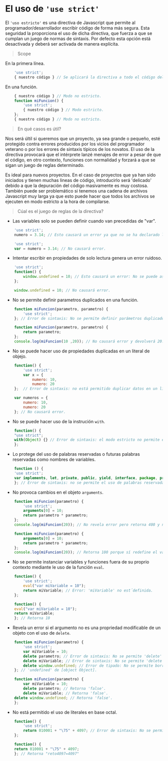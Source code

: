# El uso de ```'use strict'```

El ```'uso estricto'``` es una directiva de Javascript que permite al programador/desarrollador escribir código de forma más segura. Esta seguridad la proporciona el uso de dicha directiva, que fuerza a que se cumplan un juego de normas de sintaxis. Por defecto esta opción está desactivada y deberá ser activada de manera explícita.

> Scope

En la primera línea.

```js
    'use strict';
    { nuestro código } // Se aplicará la directiva a todo el código del archivo.
```

En una función.

```js
    { nuestro código } // Modo no estricto.
    function miFuncion() {
        'use strict';
        { nuestro código } // Modo estricto.
    };
    { nuestro código } // Modo no estricto.
```

> En qué casos es útil?

Nos será últil si queremos que un proyecto, ya sea grande o pequeño, esté protegido contra errores producidos por los vicios del programador veterano o por los errores de sintaxis típicos de los novatos. El uso de la directiva provocará que el intérprete lanzé menajes de error a pesar de que el código, en otro contexto, funciones con normalidad y forzará a que se sigan un juego de reglas determinado.

Es ideal para nuevos proyectos. En el caso de proyectos que ya han sido iniciados y tienen muchas lineas de código, introducirlo será 'delicado' debido a que la depuración del código masivamente es muy costosa. También puede ser problemático si tenemos una cadena de archivos Javascript muy larga ya que esto puede hacer que todos los archivos se ejecuten en modo estricto a la hora de compilarse.

> Cúal es el juego de reglas de la directiva?

- Las variables solo se pueden definir cuando van precedidas de "var".

```js
    'use strict';
    numero = 3.14; // Esto causará un error ya que no se ha declarado la variable "numero".
```
    
```js
    'use strict';
    var = numero = 3.14; // No causará error.
```

- Intentar escribir en propiedades de solo lectura genera un error ruidoso.

```js
    'use strict';
    function() {
        window.undefined = 10; // Esto causará un error: No se puede asignar a la propiedad de solo lectura 'undefined'.
    };
```

```js
    window.undefined = 10; // No causará error.
```

- No se permite definir parametros duplicados en una función.

```js
    function miFuncion(parametro, parametro) {
        'use strict';
    }; // Error de sintaxis: No se permite definir parámetros duplicados en una función.
```

```js
    function miFuncion(parametro, parametro) {
        return parametro;
    };
    console.log(miFuncion(10 ,20)); // No causará error y devolverá 20.
```

- No se puede hacer uso de propiedades duplicadas en un literal de objejo.

```js
    function() {
        'use strict';
        var x = {
            numero: 10,
            numero: 20
    };  // Error de sintaxis: no está permitido duplicar datos en un literal de objeto.
```

```js
    var numeros = {
        numero: 10,
        numero: 20
    }; // No causará error.
```

- No se puede hacer uso de la instrución ```with```.

```js
    function() {
    "use strict";
    with(Object) {} // Error de sintaxis: el modo estricto no permite el uso de la instrución 'with'.
    };
```

- Lo protege del uso de palabras reservadas o futuras palabras reservadas como nombres de variables.

```js
    function () {
    'use strict';
    var implements, let, private, public, yield, interface, package, protected, static;
    }; // Error de sintaxis: no se permite el uso de palabras reservadas para definir variables en modo estricto.
```

- No provoca cambios en el objeto ```arguments```.

```js
    function miFuncion(parametro) {
        'use strict';
        arguments[0] = 10;
        return parametro * parametro;
    };
    console.log(miFuncion(20)); // No revela error pero retorna 400 y no 100 como cabría esperar.
```

```js
    function miFuncion(parametro) {
        arguments[0] = 10;
        return parametro * parametro;
    };
    console.log(miFuncion(20)); // Retorna 100 porque sí redefine el valor de parámetro.
```

- No se permite instanciar variables y funciones fuera de su proprio contexto mediante le uso de la función ```eval```.

```js
    function() {
        'use strict';
        eval("var miVariable = 10");
        return miVariable; // Error: 'miVariable' no est´definida.
    };
```

```js
    function() {
    eval("var miVariable = 10");
    return miVariable;
    }; // Retorna 10
```

- Revela un error si el argumento no es una propriedad modificable de un objeto con el uso de ```delete```.

```js
    function miFuncion(parametro) {
        'use strict';
        var miVariable = 10;
        delete parametro; // Error de sintaxis: No se permite 'delete' de un identificador no calificado en modo estricto.
        delete miVariable; // Error de sintaxis: No se permite 'delete' de un identificador no calificado en modo estricto.
        delete window.undefined; // Error de tipado: No se permite borrar la propiedad. 
    }; // 'undefined' de [object Object].
```

```js
    function miFuncion(parametro) {
        var miVariable = 10;
        delete parametro; // Retorna 'false'.
        delete miVariable; // Retorna 'false'.
    delete window.undefined; // Retorna 'false'.
    };
```

- No está permitido el uso de literales en base octal.

```js
    function() {
        'use strict';
        return 010001 + "\75" + 4097; // Error de sintaxis: No se permite literales en base octacl en modo estricto.
    };
```

```js
    function() {
    return 010001 + "\75" + 4097;
    }; // Retorna "reto4097=4097"
```